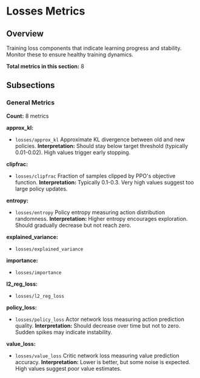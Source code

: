 # Losses Metrics

## Overview

Training loss components that indicate learning progress and stability. Monitor these to
ensure healthy training dynamics.

**Total metrics in this section:** 8

## Subsections

### General Metrics

**Count:** 8 metrics

**approx_kl:**
- `losses/approx_kl`
  Approximate KL divergence between old and new policies.
  **Interpretation:** Should stay below target threshold (typically 0.01-0.02). High values trigger early stopping.


**clipfrac:**
- `losses/clipfrac`
  Fraction of samples clipped by PPO's objective function.
  **Interpretation:** Typically 0.1-0.3. Very high values suggest too large policy updates.


**entropy:**
- `losses/entropy`
  Policy entropy measuring action distribution randomness.
  **Interpretation:** Higher entropy encourages exploration. Should gradually decrease but not reach zero.


**explained_variance:**
- `losses/explained_variance`

**importance:**
- `losses/importance`

**l2_reg_loss:**
- `losses/l2_reg_loss`

**policy_loss:**
- `losses/policy_loss`
  Actor network loss measuring action prediction quality.
  **Interpretation:** Should decrease over time but not to zero. Sudden spikes may indicate instability.


**value_loss:**
- `losses/value_loss`
  Critic network loss measuring value prediction accuracy.
  **Interpretation:** Lower is better, but some noise is expected. High values suggest poor value estimates.



